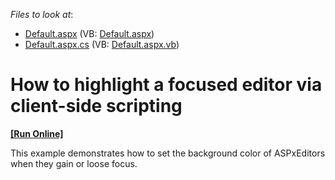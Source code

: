 <!-- default file list -->
*Files to look at*:

* [Default.aspx](./CS/HighlightFocused/Default.aspx) (VB: [Default.aspx](./VB/HighlightFocused/Default.aspx))
* [Default.aspx.cs](./CS/HighlightFocused/Default.aspx.cs) (VB: [Default.aspx.vb](./VB/HighlightFocused/Default.aspx.vb))
<!-- default file list end -->
# How to highlight a focused editor via client-side scripting
<!-- run online -->
**[[Run Online]](https://codecentral.devexpress.com/e1800/)**
<!-- run online end -->


<p>This example demonstrates how to set the background color of ASPxEditors when they gain or loose focus.</p>

<br/>


